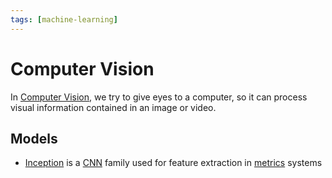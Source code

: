 ```yaml
---
tags: [machine-learning]
---
```


# Computer Vision

In [Computer Vision](https://en.wikipedia.org/wiki/Computer_vision), we try to give eyes to a computer, so it can process visual information contained in an image or video.

## Models

- [Inception](https://en.wikipedia.org/wiki/Inception_(deep_learning_architecture)) is a [CNN](/engineering/machine-learning/neural-network/cnn.md) family used for feature extraction in [metrics](/engineering/machine-learning/concepts/metrics.md) systems